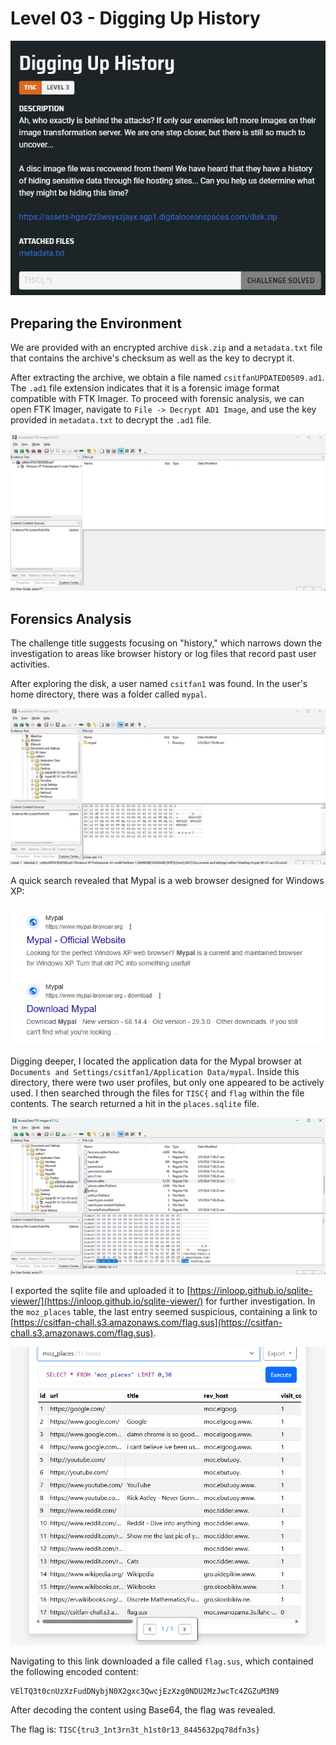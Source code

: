 # Level 03 - Digging Up History

![](./assets/level-3-chall-desc.png)

## Preparing the Environment

We are provided with an encrypted archive `disk.zip` and a `metadata.txt` file that contains the archive's checksum as well as the key to decrypt it.

After extracting the archive, we obtain a file named `csitfanUPDATED0509.ad1`. The `.ad1` file extension indicates that it is a forensic image format compatible with FTK Imager. To proceed with forensic analysis, we can open FTK Imager, navigate to `File -> Decrypt AD1 Image`, and use the key provided in `metadata.txt` to decrypt the `.ad1` file.

![](./assets/level-3-ftk-imager.png)

## Forensics Analysis

The challenge title suggests focusing on "history," which narrows down the investigation to areas like browser history or log files that record past user activities.

After exploring the disk, a user named `csitfan1` was found. In the user's home directory, there was a folder called `mypal`.

![](./assets/level-3-mypal-directory.png)

A quick search revealed that Mypal is a web browser designed for Windows XP:

![](./assets/level-3-google-mypal.png)

Digging deeper, I located the application data for the Mypal browser at `Documents and Settings/csitfan1/Application Data/mypal`. Inside this directory, there were two user profiles, but only one appeared to be actively used. I then searched through the files for `TISC{` and `flag` within the file contents. The search returned a hit in the `places.sqlite` file.

![](./assets/level-3-flag-string.png)

I exported the sqlite file and uploaded it to [https://inloop.github.io/sqlite-viewer/](https://inloop.github.io/sqlite-viewer/) for further investigation. In the `moz_places` table, the last entry seemed suspicious, containing a link to [https://csitfan-chall.s3.amazonaws.com/flag.sus](https://csitfan-chall.s3.amazonaws.com/flag.sus).

![](./assets/level-3-moz-places.png)

Navigating to this link downloaded a file called `flag.sus`, which contained the following encoded content:

```
VElTQ3t0cnUzXzFudDNybjN0X2gxc3QwcjEzXzg0NDU2MzJwcTc4ZGZuM3N9
```

After decoding the content using Base64, the flag was revealed.

The flag is: `TISC{tru3_1nt3rn3t_h1st0r13_8445632pq78dfn3s}`
